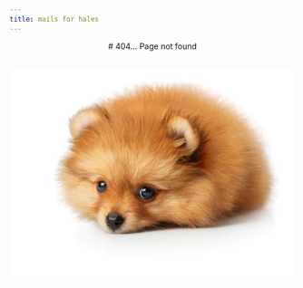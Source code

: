```yaml
---
title: mails for hales
---
```


<div align="center">
# 404... Page not found
<br />
<br />

![Sad puppy](/sad-puppy.webp)

</div>
